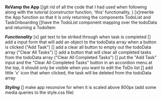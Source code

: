**ReVamp the App**
[]git rid of all the code that I had used when following along with the tutorial (constructor function, 'this' functionality, )
[x]rewrite the App function so that it is only returning the components TodoList and TaskOnboarding
[]have the TodoList component mapping over the todoData and returning a TodoItem

**_Functionality_**
[x] get text to be striked through when task is completed
[] add a input form that will add an object to the todoData array when a button is clicked ("Add Task")
[] add a clear all button to empty out the todoData array ("Clear All Tasks")
[] add a button that will clear all completed tasks from the todoData array ("Clear All Completed Tasks")
[] put the "Add Task" input and the "Clear All Completed Tasks" button in an accordion menu at the top, it should only be visible when you want to edit the ToDo list
[] add little 'x' icon that when clicked, the task will be deleted from the todoData array

**_Styling_**
[] make app resonsive for when it is scaled above 800px (add some media queries to the style.css file)
